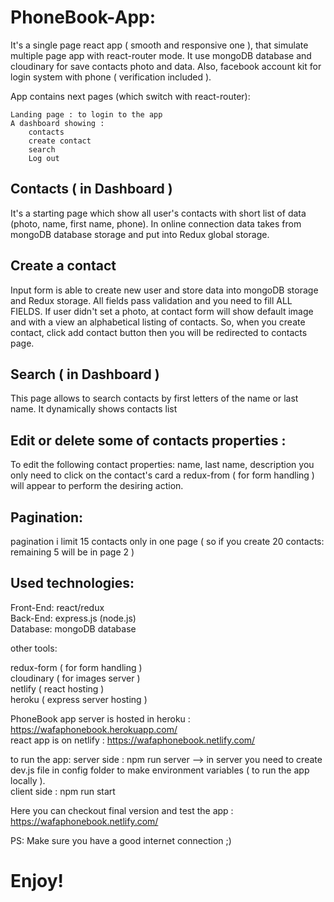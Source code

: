 # PhoneBook-App:

It's a single page react app ( smooth and responsive one ), that simulate multiple page app with react-router mode. It use mongoDB database and cloudinary for save contacts photo and data. Also, facebook account kit for login system with phone ( verification included ).

App contains next pages (which switch with react-router):

    Landing page : to login to the app
    A dashboard showing :
        contacts
        create contact    
        search
        Log out

## Contacts ( in Dashboard )

It's a starting page which show all user's contacts with short list of data (photo, name, first name, phone). In online connection data takes from mongoDB database storage and put into Redux global storage.

## Create a contact

Input form is able to create new user and store data into mongoDB storage and Redux storage. All fields pass validation and you need to fill ALL FIELDS. If user didn't set a photo, at contact form will show default image and with a view an alphabetical listing of contacts.
So, when you create contact, click add contact button then you will be redirected to contacts page.


## Search ( in Dashboard )

This page allows to search contacts by first letters of the name or last name. It dynamically shows contacts list


## Edit or delete some of contacts properties :

To edit the following contact properties: name, last name, description you only need to click on the contact's card a redux-from ( for form handling ) will appear to perform the desiring action.

## Pagination:

pagination i limit 15 contacts only in one page ( so if you create 20 contacts:  remaining 5 will be in page 2 )


## Used technologies:

Front-End: react/redux <br/> 
Back-End: express.js (node.js) <br/>
Database: mongoDB database <br/>

other tools:

redux-form ( for form handling ) <br/>
cloudinary ( for images server ) <br/>
netlify ( react hosting ) <br/>
heroku ( express server hosting ) <br/>

PhoneBook app server is hosted in heroku : https://wafaphonebook.herokuapp.com/ <br/>
react app is on netlify : https://wafaphonebook.netlify.com/


to run the app: server side : npm run server --> in server you need to create dev.js file in config folder to make environment variables ( to run the app locally ). <br/>
        client side : npm run start


Here you can checkout final version and test the app : https://wafaphonebook.netlify.com/

PS: Make sure you have a good internet connection ;) 

# Enjoy!
